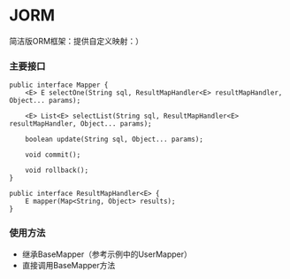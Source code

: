 # JORM
简洁版ORM框架：提供自定义映射：）

### 主要接口
    public interface Mapper {
        <E> E selectOne(String sql, ResultMapHandler<E> resultMapHandler, Object... params);
    
        <E> List<E> selectList(String sql, ResultMapHandler<E> resultMapHandler, Object... params);
    
        boolean update(String sql, Object... params);
    
        void commit();
    
        void rollback();
    }
    
    public interface ResultMapHandler<E> {
        E mapper(Map<String, Object> results);
    }

### 使用方法

* 继承BaseMapper（参考示例中的UserMapper）
* 直接调用BaseMapper方法



